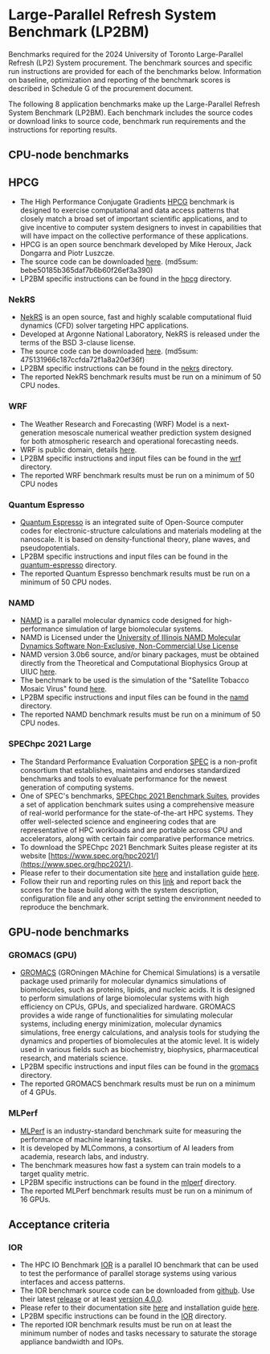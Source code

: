 # Large-Parallel Refresh System Benchmark (LP2BM)

Benchmarks required for the 2024 University of Toronto Large-Parallel Refresh (LP2) System procurement. The benchmark sources and specific run instructions are provided for each of the benchmarks below. Information on baseline, optimization and reporting of the benchmark scores is described in Schedule G of the procurement document.

The following 8 application benchmarks make up the Large-Parallel Refresh System Benchmark (LP2BM). Each benchmark includes the source codes or download links to source code, benchmark run requirements and the instructions for reporting results.

## CPU-node benchmarks

## HPCG

- The High Performance Conjugate Gradients [HPCG](https://www.hpcg-benchmark.org/) benchmark is designed to exercise computational and data access patterns that closely match a broad set of important scientific applications, and to give incentive to computer system designers to invest in capabilities that will have impact on the collective performance of these applications. 
- HPCG is an open source benchmark developed by Mike Heroux, Jack Dongarra and Piotr Luszcze. 
- The source code can be downloaded [here](https://github.com/hpcg-benchmark/hpcg/archive/refs/tags/HPCG-release-3-1-0.tar.gz). (md5sum: bebe50185b365daf7b6b60f26ef3a390)
- LP2BM specific instructions can be found in the [hpcg](hpcg) directory.

### NekRS

- [NekRS](https://nek5000.mcs.anl.gov/) is an open source, fast and highly scalable computational fluid dynamics (CFD) solver targeting HPC applications.
- Developed at Argonne National Laboratory, NekRS is released under the terms of the BSD 3-clause license.
- The source code can be downloaded [here](https://github.com/Nek5000/nekRS/archive/refs/tags/v23.0.tar.gz). (md5sum: 475131966c187ccfda72f1a8a20ef36f)
- LP2BM specific instructions can be found in the [nekrs](nekrs) directory.
- The reported NekRS benchmark results must be run on a minimum of 50 CPU nodes.

### WRF

- The Weather Research and Forecasting (WRF) Model is a next-generation mesoscale numerical weather prediction system designed for both atmospheric research and operational forecasting needs.
- WRF is public domain, details [here](https://www.mmm.ucar.edu/models/wrf).
- LP2BM specific instructions and input files can be found in the [wrf](wrf) directory.
- The reported WRF benchmark results must be run on a minimum of 50 CPU nodes

### Quantum Espresso

- [Quantum Espresso](https://www.quantum-espresso.org) is an integrated suite of Open-Source computer codes for electronic-structure calculations and materials modeling at the nanoscale. It is based on density-functional theory, plane waves, and pseudopotentials.
- LP2BM specific instructions and input files can be found in the [quantum-espresso](quantum-espresso) directory.
- The reported Quantum Espresso benchmark results must be run on a minimum of 50 CPU nodes.

### NAMD

- [NAMD](http://www.ks.uiuc.edu/Research/namd/) is a parallel molecular dynamics code designed for high-performance simulation of large biomolecular systems.
- NAMD is Licensed under the [University of Illinois NAMD Molecular Dynamics Software Non-Exclusive, Non-Commercial Use License](http://www.ks.uiuc.edu/Research/namd/license.html)
- NAMD version 3.0b6  source, and/or binary packages, must be obtained directly from the Theoretical and Computational Biophysics Group at UIUC [here](https://www.ks.uiuc.edu/Development/Download/download.cgi?PackageName=NAMD).
- The benchmark to be used is the simulation of the "Satellite Tobacco Mosaic Virus" found [here](http://www.ks.uiuc.edu/Research/namd/utilities/).
- LP2BM specific instructions and input files can be found in the [namd](namd) directory.
- The reported NAMD benchmark results must be run on a minimum of 50 CPU nodes.

### SPEChpc 2021 Large

- The Standard Performance Evaluation Corporation [SPEC](https://www.spec.org/) is a non-profit consortium that establishes, maintains and endorses standardized benchmarks and tools to evaluate performance for the newest generation of computing systems.
- One of SPEC's benchmarks, [SPEChpc 2021 Benchmark Suites](https://www.spec.org/hpc2021/), provides a set of application benchmark suites using a comprehensive measure of real-world performance for the state-of-the-art HPC systems. They offer well-selected science and engineering codes that are representative of HPC workloads and are portable across CPU and accelerators, along with certain fair comparative performance metrics.
- To download the SPEChpc 2021 Benchmark Suites please register at its website [https://www.spec.org/hpc2021/](https://www.spec.org/hpc2021/).
- Please refer to their documentation site [here](https://www.spec.org/hpc2021/docs/overview.html) and installation guide [here](https://www.spec.org/hpc2021/docs/install-guide-linux.html).
- Follow their run and reporting rules on this [link](https://www.spec.org/hpc2021/docs/runrules.html) and report back the scores for the base build along with the system description, configuration file and any other script setting the environment needed to reproduce the benchmark.

## GPU-node benchmarks

### GROMACS (GPU)

- [GROMACS](https://www.gromacs.org/) (GROningen MAchine for Chemical Simulations) is a versatile package used primarily for molecular dynamics simulations of biomolecules, such as proteins, lipids, and nucleic acids. It is designed to perform simulations of large biomolecular systems with high efficiency on CPUs, GPUs, and specialized hardware. GROMACS provides a wide range of functionalities for simulating molecular systems, including energy minimization, molecular dynamics simulations, free energy calculations, and analysis tools for studying the dynamics and properties of biomolecules at the atomic level. It is widely used in various fields such as biochemistry, biophysics, pharmaceutical research, and materials science.
- LP2BM specific instructions and input files can be found in the [gromacs](gromacs) directory.
- The reported GROMACS benchmark results must be run on a minimum of 4 GPUs.

### MLPerf

- [MLPerf](https://mlcommons.org/) is an industry-standard benchmark suite for measuring the performance of machine learning tasks.
- It is developed by MLCommons, a consortium of AI leaders from academia, research labs, and industry.
- The benchmark measures how fast a system can train models to a target quality metric.
- LP2BM specific instructions can be found in the [mlperf](mlperf) directory.
- The reported MLPerf benchmark results must be run on a minimum of 16 GPUs.

## Acceptance criteria

### IOR

- The HPC IO Benchmark [IOR](https://ior.readthedocs.io/en/latest/) is a parallel IO benchmark that can be used to test the performance of parallel storage systems using various interfaces and access patterns. 
- The IOR benchmark source code can be downloaded from [github](https://github.com/hpc/ior). Use their latest [release](https://github.com/hpc/ior/releases) or at least [version 4.0.0](https://github.com/hpc/ior/releases/tag/4.0.0).
- Please refer to their documentation site [here](https://ior.readthedocs.io/en/latest/intro.html) and installation guide [here](https://ior.readthedocs.io/en/latest/userDoc/install.html).
- LP2BM specific instructions can be found in the [IOR](IOR) directory.
- The reported IOR benchmark results must be run on at least the minimum 
number of nodes and tasks necessary to saturate the storage appliance bandwidth and IOPs.

